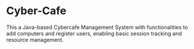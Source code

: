 # Cyber-Cafe
This a Java-based Cybercafe Management System with functionalities to add computers and register users, enabling basic session tracking and resource management.
